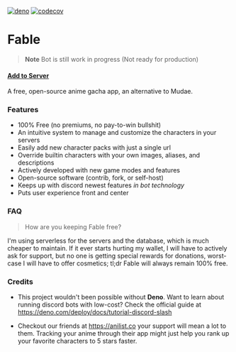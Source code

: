 [![deno](https://github.com/ker0olos/fable/actions/workflows/deno.yml/badge.svg)](https://github.com/ker0olos/fable/actions/workflows/deno.yml)
[![codecov](https://codecov.io/github/ker0olos/fable/branch/main/graph/badge.svg?token=3C7ZTHzGqC)](https://codecov.io/github/ker0olos/fable)

# Fable

> **Note** Bot is still work in progress (Not ready for production)

#### [Add to Server](https://discord.com/api/oauth2/authorize?client_id=1041970851559522304&scope=applications.commands)

A free, open-source anime gacha app, an alternative to Mudae.

### Features

- 100% Free (no premiums, no pay-to-win bullshit)
- An intuitive system to manage and customize the characters in your servers
- Easily add new character packs with just a single url
- Override builtin characters with your own images, aliases, and descriptions
- Actively developed with new game modes and features
- Open-source software (contrib, fork, or self-host)
- Keeps up with discord newest features _in bot technology_
- Puts user experience front and center

### FAQ

<!-- > How to add a new pack to my server? -->

<!-- > How to disable/remove a pack from my server? -->

<!-- > How are you create a pack from scratch? -->

> How are you keeping Fable free?

I'm using serverless for the servers and the database, which is much cheaper to
maintain. If it ever starts hurting my wallet, I will have to actively ask for
support, but no one is getting special rewards for donations, worst-case I will
have to offer cosmetics; tl;dr Fable will always remain 100% free.

### Credits

- This project wouldn't been possible without **Deno**. Want to learn about
  running discord bots with low-cost? Check the official guide at
  <https://deno.com/deploy/docs/tutorial-discord-slash>

- Checkout our friends at <https://anilist.co> your support will mean a lot to
  them. Tracking your anime through their app might just help you rank up your
  favorite characters to 5 stars faster.
